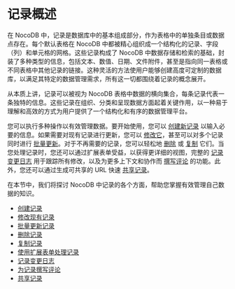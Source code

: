 # 记录概述

在 NocoDB 中，记录是数据库中的基本组成部分，作为表格中的单独条目或数据点存在。每个默认表格在 NocoDB 中都被精心组织成一个结构化的记录、字段（列）和单元格的网格。这些记录构成了 NocoDB 中数据存储和检索的基础，封装了多种类型的信息，包括文本、数值、日期、文件附件，甚至是指向同一表格或不同表格中其他记录的链接。这种灵活的方法使用户能够创建高度可定制的数据库，以满足其特定的数据管理需求，所有这一切都围绕着记录的概念展开。

从本质上讲，记录可以被视为 NocoDB 表格中数据的横向集合，每条记录代表一条独特的信息。这些记录在组织、分类和呈现数据方面起着关键作用，以一种易于理解和高效的方式为用户提供了一个结构化和有序的数据管理平台。

您可以执行多种操作以有效管理数据。要开始使用，您可以 [创建新记录](https://docs.nocodb.com/records/create-record) 以输入必要的信息。如果需要对现有记录进行更新，您可以 [修改它](https://docs.nocodb.com/records/actions-on-record#update-record)，甚至可以对多个记录同时进行 [批量更新](https://docs.nocodb.com/records/actions-on-record#bulk-update-records--)。对于不再需要的记录，您可以轻松地 [删除](https://docs.nocodb.com/records/actions-on-record#delete-record-single) 或 [复制](https://docs.nocodb.com/records/expand-record#duplicate-record) 它们。当您处理记录时，您还可以通过扩展表单受益，以获得更详细的视图，完整的 [记录变更日志](https://docs.nocodb.com/records/expand-record#record-audit) 用于跟踪所有修改，以及为更多上下文和协作而 [撰写评论](https://docs.nocodb.com/records/expand-record#record-comment) 的功能。此外，您还可以通过生成可共享的 URL 快速 [共享记录](https://docs.nocodb.com/records/expand-record#copy-record-url)。

在本节中，我们将探讨 NocoDB 中记录的各个方面，帮助您掌握有效管理自己数据的知识。

-   [创建记录](https://docs.nocodb.com/records/create-record)
-   [修改现有记录](https://docs.nocodb.com/records/actions-on-record#update-record)
-   [批量更新记录](https://docs.nocodb.com/records/actions-on-record#bulk-update-records--)
-   [删除记录](https://docs.nocodb.com/records/actions-on-record#delete-record-single)
-   [复制记录](https://docs.nocodb.com/records/expand-record#duplicate-record)
-   [使用扩展表单处理记录](https://docs.nocodb.com/records/expand-record)
-   [记录变更日志](https://docs.nocodb.com/records/expand-record#record-audit)
-   [为记录撰写评论](https://docs.nocodb.com/records/expand-record#record-comment)
-   [共享记录](https://docs.nocodb.com/records/expand-record#copy-record-url)